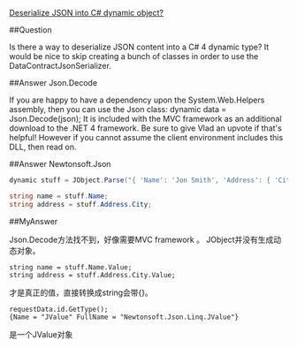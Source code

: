 [Deserialize JSON into C# dynamic object?](http://stackoverflow.com/questions/3142495/deserialize-json-into-c-sharp-dynamic-object)

##Question

Is there a way to deserialize JSON content into a C# 4 dynamic type? It would be nice to skip
 creating a bunch of classes in order to use the DataContractJsonSerializer. 

##Answer  Json.Decode

If you are happy to have a dependency upon the System.Web.Helpers assembly, then you can use the Json class:
dynamic data = Json.Decode(json);
It is included with the MVC framework as an additional download to the .NET 4 framework. Be sure to
give Vlad an upvote if that's helpful! However if you cannot assume the client environment includes this 
DLL, then read on.

##Answer Newtonsoft.Json

```cs
dynamic stuff = JObject.Parse("{ 'Name': 'Jon Smith', 'Address': { 'City': 'New York', 'State': 'NY' }, 'Age': 42 }");

string name = stuff.Name;
string address = stuff.Address.City;
```

##MyAnswer

Json.Decode方法找不到，好像需要MVC framework 。
JObject并没有生成动态对象。

```
string name = stuff.Name.Value;
string address = stuff.Address.City.Value;
```

才是真正的值，直接转换成string会带{}。

```
requestData.id.GetType();
{Name = "JValue" FullName = "Newtonsoft.Json.Linq.JValue"}
```
是一个JValue对象
